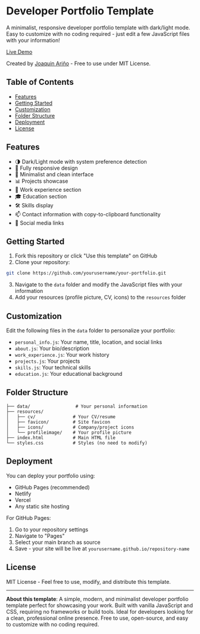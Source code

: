 # Developer Portfolio Template

A minimalist, responsive developer portfolio template with dark/light mode. Easy to customize with no coding required - just edit a few JavaScript files with your information!

[Live Demo](https://fromjag.github.io/)

Created by [Joaquin Ariño](https://fromjag.github.io/) - Free to use under MIT License.

## Table of Contents
- [Features](#features)
- [Getting Started](#getting-started)
- [Customization](#customization)
- [Folder Structure](#folder-structure)
- [Deployment](#deployment)
- [License](#license)

## Features
- 🌗 Dark/Light mode with system preference detection
- 📱 Fully responsive design
- 🎨 Minimalist and clean interface
- 📊 Projects showcase
- 💼 Work experience section
- 🎓 Education section
- 🛠 Skills display
- 📫 Contact information with copy-to-clipboard functionality
- 🔗 Social media links

## Getting Started
1. Fork this repository or click "Use this template" on GitHub
2. Clone your repository:
```bash
git clone https://github.com/yourusername/your-portfolio.git
```
3. Navigate to the `data` folder and modify the JavaScript files with your information
4. Add your resources (profile picture, CV, icons) to the `resources` folder

## Customization
Edit the following files in the `data` folder to personalize your portfolio:

- `personal_info.js`: Your name, title, location, and social links
- `about.js`: Your bio/description
- `work_experience.js`: Your work history
- `projects.js`: Your projects
- `skills.js`: Your technical skills
- `education.js`: Your educational background

## Folder Structure
```
├── data/                 # Your personal information
├── resources/           
│   ├── cv/              # Your CV/resume
│   ├── favicon/         # Site favicon
│   ├── icons/           # Company/project icons
│   └── profileimage/    # Your profile picture
├── index.html           # Main HTML file
└── styles.css           # Styles (no need to modify)
```

## Deployment
You can deploy your portfolio using:

- GitHub Pages (recommended)
- Netlify
- Vercel
- Any static site hosting

For GitHub Pages:
1. Go to your repository settings
2. Navigate to "Pages"
3. Select your main branch as source
4. Save - your site will be live at `yourusername.github.io/repository-name`

## License
MIT License - Feel free to use, modify, and distribute this template.

---

**About this template**: A simple, modern, and minimalist developer portfolio template perfect for showcasing your work. Built with vanilla JavaScript and CSS, requiring no frameworks or build tools. Ideal for developers looking for a clean, professional online presence. Free to use, open-source, and easy to customize with no coding required.
